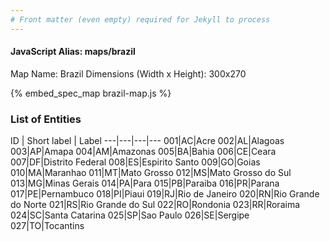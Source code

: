 ```yaml
---
# Front matter (even empty) required for Jekyll to process
---
```


#### JavaScript Alias: maps/brazil

Map Name: Brazil
Dimensions (Width x Height): 300x270



{% embed_spec_map brazil-map.js %}

### List of Entities

ID | Short label | Label
---|---|---|---
001|AC|Acre
002|AL|Alagoas
003|AP|Amapa
004|AM|Amazonas
005|BA|Bahia
006|CE|Ceara
007|DF|Distrito Federal
008|ES|Espirito Santo
009|GO|Goias
010|MA|Maranhao
011|MT|Mato Grosso
012|MS|Mato Grosso do Sul
013|MG|Minas Gerais
014|PA|Para
015|PB|Paraiba
016|PR|Parana
017|PE|Pernambuco
018|PI|Piaui
019|RJ|Rio de Janeiro
020|RN|Rio Grande do Norte
021|RS|Rio Grande do Sul
022|RO|Rondonia
023|RR|Roraima
024|SC|Santa Catarina
025|SP|Sao Paulo
026|SE|Sergipe
027|TO|Tocantins

